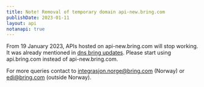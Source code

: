 ```yaml
---
title: Note! Removal of temporary domain api-new.bring.com
publishDate: 2023-01-11
layout: api
notanapi: true
---
```


From 19 January 2023, APIs hosted on api-new.bring.com will stop working.
It was already mentioned in [dns bring updates](https://developer.bring.com/api/dns-api-bring-com/).
Please start using api.bring.com instead of api-new.bring.com.

For more queries contact to integrasjon.norge@bring.com (Norway) or edi@bring.com (outside Norway).